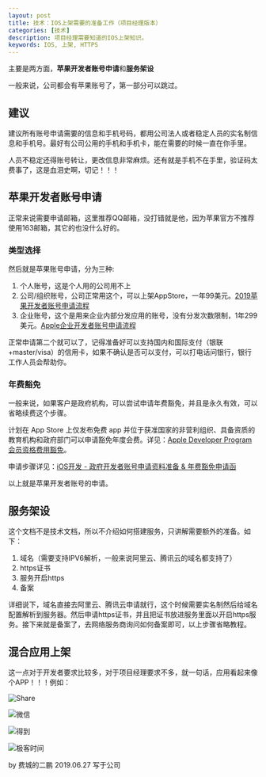 ```yaml
---
layout: post
title: 技术：IOS上架需要的准备工作（项目经理版本）
categories: [技术]
description: 项目经理需要知道的IOS上架知识。
keywords: IOS, 上架, HTTPS
---
```


主要是两方面，**苹果开发者账号申请**和**服务架设**

一般来说，公司都会有苹果账号了，第一部分可以跳过。

## 建议

建议所有账号申请需要的信息和手机号码，都用公司法人或者稳定人员的实名制信息和手机号。最好有公司公用的手机和手机卡，能在需要的时候一直在你手里。

人员不稳定还得账号转让，更改信息非常麻烦。还有就是手机不在手里，验证码太费事了，这是血泪史啊，切记！！！

## 苹果开发者账号申请

正常来说需要申请邮箱，这里推荐QQ邮箱，没打错就是他，因为苹果官方不推荐使用163邮箱，其它的也没什么好的。

### 类型选择

然后就是苹果账号申请，分为三种:

1. 个人账号，这是个人用的公司用不上
2. 公司/组织账号，公司正常用这个，可以上架AppStore，一年99美元。[2019苹果开发者账号申请流程](https://www.jianshu.com/p/f1811aa77bba)
3. 企业账号，这个是用来企业内部分发应用的账号，没有分发次数限制，1年299美元。[Apple企业开发者账号申请流程](https://www.jianshu.com/p/2e1ab497341a)

正常申请第二个就可以了，记得准备好可以支持国内和国际支付（银联+master/visa）的信用卡，如果不确认是否可以支付，可以打电话问银行，银行工作人员会帮助你。

### 年费豁免

一般来说，如果客户是政府机构，可以尝试申请年费豁免，并且是永久有效，可以省略续费这个步骤。

计划在 App Store 上仅发布免费 app 并位于获准国家的非营利组织、具备资质的教育机构和政府部门可以申请豁免年度会费。详见：[Apple Developer Program 会员资格费用豁免](https://developer.apple.com/cn/support/membership-fee-waiver/)。

申请步骤详见：[iOS开发 - 政府开发者账号申请资料准备 & 年费豁免申请函](https://www.jianshu.com/p/aca83286e75c)

以上就是苹果开发者账号的申请。


## 服务架设

这个文档不是技术文档，所以不介绍如何搭建服务，只讲解需要额外的准备。如下：

1. 域名（需要支持IPV6解析，一般来说阿里云、腾讯云的域名都支持了）
2. https证书
3. 服务开启https
4. 备案

详细说下，域名直接去阿里云、腾讯云申请就行，这个时候需要实名制然后给域名配置解析到服务器。然后申请https证书，并且把证书放进服务里面以开启https服务。接下来就是备案了，去网络服务商询问如何备案即可，以上步骤省略教程。

## 混合应用上架

这一点对于开发者要求比较多，对于项目经理要求不多，就一句话，应用看起来像个APP！！！例如：

![Share](https://zihuatanejo.top/images/blog02/WechatIMG38.jpeg)

![微信](https://zihuatanejo.top/images/blog02/WechatIMG40.png)

![得到](https://zihuatanejo.top/images/blog02/WechatIMG41.jpeg)

![极客时间](https://zihuatanejo.top/images/blog02/WechatIMG42.jpeg)

by 费城的二鹏 2019.06.27 写于公司
